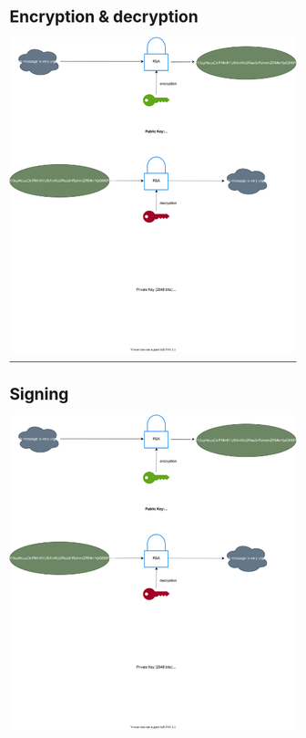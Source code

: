 # Encryption & decryption
![Asymmetric encryption & decryption](./asymmetric.drawio.svg)

----------------------------------------------------------------
# Signing
![Asymmetric - signing](./asymmetric.drawio.svg)